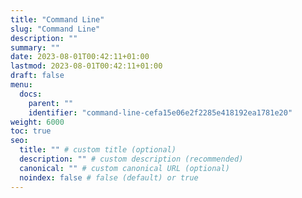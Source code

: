 ```yaml
---
title: "Command Line"
slug: "Command Line"
description: ""
summary: ""
date: 2023-08-01T00:42:11+01:00
lastmod: 2023-08-01T00:42:11+01:00
draft: false
menu:
  docs:
    parent: ""
    identifier: "command-line-cefa15e06e2f2285e418192ea1781e20"
weight: 6000
toc: true
seo:
  title: "" # custom title (optional)
  description: "" # custom description (recommended)
  canonical: "" # custom canonical URL (optional)
  noindex: false # false (default) or true
---
```

